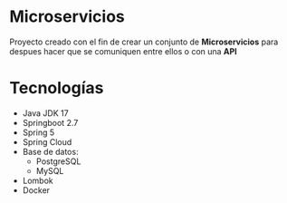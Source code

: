 # Microservicios

Proyecto creado con el fin de crear un conjunto de **Microservicios** para despues hacer que se comuniquen entre ellos o con una **API**

# Tecnologías

- Java JDK 17
- Springboot 2.7
- Spring 5
- Spring Cloud
- Base de datos:
  - PostgreSQL
  - MySQL
- Lombok
- Docker
